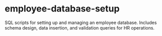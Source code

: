 # employee-database-setup
SQL scripts for setting up and managing an employee database. Includes schema design, data insertion, and validation queries for HR operations.
